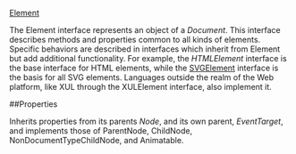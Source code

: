 ﻿[Element](https://developer.mozilla.org/en-US/docs/Web/API/Element)

The Element interface represents an object of a *Document*. 
This interface describes methods and properties common to all kinds of elements. 
Specific behaviors are described in interfaces which inherit from Element but add additional functionality.
 For example, the *HTMLElement* interface is the base interface for HTML elements, while the [SVGElement](https://developer.mozilla.org/en-US/docs/Web/API/SVGElement)
 interface is the basis for all SVG elements.
Languages outside the realm of the Web platform, like XUL through the XULElement interface, also implement it.

##Properties

Inherits properties from its parents *Node*, and its own parent, *EventTarget*, and implements those of
 ParentNode, ChildNode, NonDocumentTypeChildNode, and Animatable.

